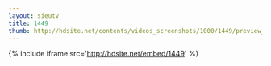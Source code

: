 ```yaml
---
layout: sieutv
title: 1449
thumb: http://hdsite.net/contents/videos_screenshots/1000/1449/preview_360p.mp4.jpg
---
```

{% include iframe src='http://hdsite.net/embed/1449' %}
 
